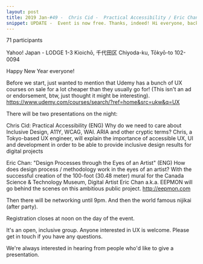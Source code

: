 ```yaml
---
layout: post
title: 2019 Jan-#49 -  Chris Cid -  Practical Accessibility / Eric Chan -  "Design Processes through the Eyes of an Artist"
snippet: UPDATE -  Event is now free. Thanks, indeed! Hi everyone, back for February. There will be two -
---
```

71 participants

Yahoo! Japan - LODGE 1-3 Kioichō, 千代田区 Chiyoda-ku, Tōkyō-to 102-0094

Happy New Year everyone!

Before we start, just wanted to mention that Udemy has a bunch of UX courses on sale for a lot cheaper than they usually go for! (This isn't an ad or endorsement, btw, just thought it might be interesting).
https://www.udemy.com/courses/search/?ref=home&src=ukw&q=UX

There will be two presentations on the night:

Chris Cid: Practical Accessibility (ENG)
Why do we need to care about Inclusive Design, A11Y, WCAG, WAI. ARIA and other cryptic terms? Chris, a Tokyo-based UX engineer, will explain the importance of accessible UX, UI and development in order to be able to provide inclusive design results for digital projects

Eric Chan: "Design Processes through the Eyes of an Artist" (ENG)
How does design process / methodology work in the eyes of an artist? With the successful creation of the 100-foot (30.48 meter) mural for the Canada Science & Technology Museum, Digital Artist Eric Chan a.k.a. EEPMON will go behind the scenes on this ambitious public project. http://eepmon.com

Then there will be networking until 9pm. And then the world famous nijikai (after party).

Registration closes at noon on the day of the event.

It's an open, inclusive group. Anyone interested in UX is welcome. Please get in touch if you have any questions.

We're always interested in hearing from people who'd like to give a presentation.

